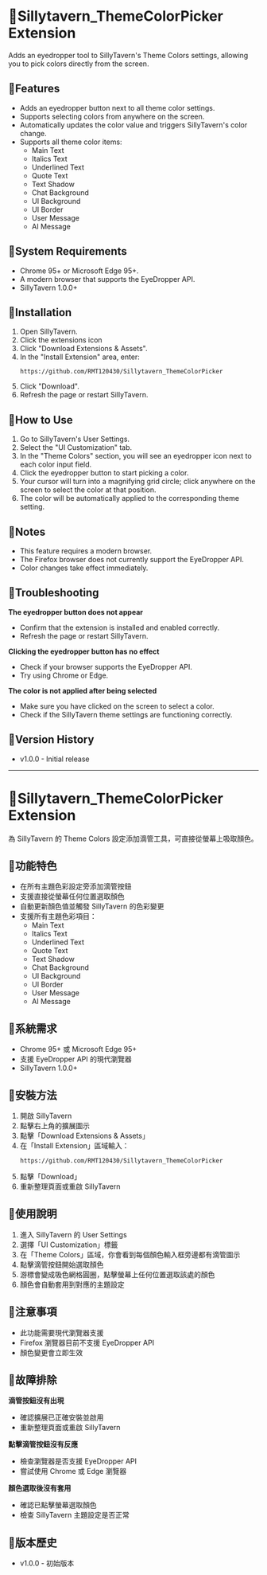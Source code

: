 # 🔹Sillytavern_ThemeColorPicker Extension

Adds an eyedropper tool to SillyTavern's Theme Colors settings, allowing you to pick colors directly from the screen.

## 🔹Features

- Adds an eyedropper button next to all theme color settings.
- Supports selecting colors from anywhere on the screen.
- Automatically updates the color value and triggers SillyTavern's color change.
- Supports all theme color items:
  - Main Text
  - Italics Text
  - Underlined Text
  - Quote Text
  - Text Shadow
  - Chat Background
  - UI Background
  - UI Border
  - User Message
  - AI Message

## 🔹System Requirements

- Chrome 95+ or Microsoft Edge 95+.
- A modern browser that supports the EyeDropper API.
- SillyTavern 1.0.0+

## 🔹Installation

1. Open SillyTavern.
2. Click the extensions icon
3. Click "Download Extensions & Assets".
4. In the "Install Extension" area, enter:
   ```
   https://github.com/RMT120430/Sillytavern_ThemeColorPicker
   ```
5. Click "Download".
6. Refresh the page or restart SillyTavern.

## 🔹How to Use

1. Go to SillyTavern's User Settings.
2. Select the "UI Customization" tab.
3. In the "Theme Colors" section, you will see an eyedropper icon next to each color input field.
4. Click the eyedropper button to start picking a color.
5. Your cursor will turn into a magnifying grid circle; click anywhere on the screen to select the color at that position.
6. The color will be automatically applied to the corresponding theme setting.

## 🔹Notes

- This feature requires a modern browser.
- The Firefox browser does not currently support the EyeDropper API.
- Color changes take effect immediately.

## 🔹Troubleshooting

**The eyedropper button does not appear**
- Confirm that the extension is installed and enabled correctly.
- Refresh the page or restart SillyTavern.

**Clicking the eyedropper button has no effect**
- Check if your browser supports the EyeDropper API.
- Try using Chrome or Edge.

**The color is not applied after being selected**
- Make sure you have clicked on the screen to select a color.
- Check if the SillyTavern theme settings are functioning correctly.


## 🔹Version History

- v1.0.0 - Initial release

---

# 🔹Sillytavern_ThemeColorPicker Extension

為 SillyTavern 的 Theme Colors 設定添加滴管工具，可直接從螢幕上吸取顏色。

## 🔹功能特色

- 在所有主題色彩設定旁添加滴管按鈕
- 支援直接從螢幕任何位置選取顏色
- 自動更新顏色值並觸發 SillyTavern 的色彩變更
- 支援所有主題色彩項目：
  - Main Text
  - Italics Text  
  - Underlined Text
  - Quote Text
  - Text Shadow
  - Chat Background
  - UI Background
  - UI Border
  - User Message
  - AI Message

## 🔹系統需求

- Chrome 95+ 或 Microsoft Edge 95+
- 支援 EyeDropper API 的現代瀏覽器
- SillyTavern 1.0.0+

## 🔹安裝方法

1. 開啟 SillyTavern
2. 點擊右上角的擴展圖示
3. 點擊「Download Extensions & Assets」
4. 在「Install Extension」區域輸入：
   ```
   https://github.com/RMT120430/Sillytavern_ThemeColorPicker
   ```
5. 點擊「Download」
6. 重新整理頁面或重啟 SillyTavern

## 🔹使用說明

1. 進入 SillyTavern 的 User Settings
2. 選擇「UI Customization」標籤
3. 在「Theme Colors」區域，你會看到每個顏色輸入框旁邊都有滴管圖示
4. 點擊滴管按鈕開始選取顏色
5. 游標會變成吸色網格圓圈，點擊螢幕上任何位置選取該處的顏色
6. 顏色會自動套用到對應的主題設定

## 🔹注意事項

- 此功能需要現代瀏覽器支援
- Firefox 瀏覽器目前不支援 EyeDropper API
- 顏色變更會立即生效

## 🔹故障排除

**滴管按鈕沒有出現**
- 確認擴展已正確安裝並啟用
- 重新整理頁面或重啟 SillyTavern

**點擊滴管按鈕沒有反應**
- 檢查瀏覽器是否支援 EyeDropper API
- 嘗試使用 Chrome 或 Edge 瀏覽器

**顏色選取後沒有套用**
- 確認已點擊螢幕選取顏色
- 檢查 SillyTavern 主題設定是否正常


## 🔹版本歷史

- v1.0.0 - 初始版本
